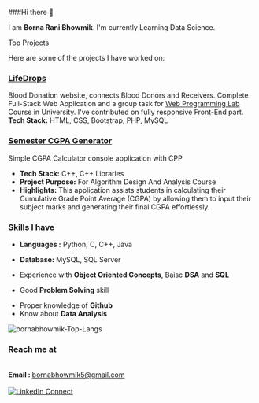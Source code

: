 ###Hi there 👋

I am <strong>Borna Rani Bhowmik</strong>. I'm currently Learning Data Science. <strong></strong> 

Top Projects

Here are some of the projects I have worked on:
### [LifeDrops](https://bcoderapp.github.io/LifeDrops/)
Blood Donation website, connects Blood Donors and Receivers. Complete Full-Stack Web Application and a group task for [Web Programming Lab](https://github.com/bornabhowmik/CSE-323-Web-Programming) Course in University. I've contributed on fully responsive Front-End part. <br>
**Tech Stack:** HTML, CSS, Bootstrap, PHP, MySQL

### [Semester CGPA Generator](https://github.com/bornabhowmik/semester-cgpa-generator)
Simple CGPA Calculator console application with CPP
- **Tech Stack:** C++, C++ Libraries
- **Project Purpose:** For Algorithm Design And Analysis Course
- **Highlights:** This application assists students in calculating their Cumulative Grade Point Average (CGPA) by allowing them to input their subject marks and generating their final CGPA effortlessly.

### Skills I have
- **Languages :** Python, C, C++, Java
<!-- - Frameworks :  -->
- **Database:** MySQL, SQL Server
<!-- - Strong knowledge in g (WILL ADD AFTER PROJECT MAKING) -->
- Experience with **Object Oriented Concepts**, Baisc **DSA** and **SQL**
<!-- - Have good experience with Unit testing (WILL ADD AFTER PROJECT MAKING) -->
- Good **Problem Solving** skill 
<!-- - PowerBI -->
- Proper knowledge of **Github**
- Know about **Data Analysis**

<p align="left"> <img src="https://github-readme-stats.vercel.app/api/top-langs/?username=bornabhowmik&layout=compact" alt="bornabhowmik-Top-Langs" /> </p>

<!--
  <img src="https://github-readme-stats.vercel.app/api?username=bornabhowmik&show_icons=true" alt="bornabhowmik-Github" />
-->

### Reach me at
<br><strong>Email : </strong> bornabhowmik5@gmail.com
<br><br>
[![LinkedIn Connect](https://img.shields.io/badge/%20-Connect-black?color=14171A&labelColor=212121&logo=linkedin&logoColor=ffffff)](https://www.linkedin.com/in/bornabhowmik/)&#9;

<!--
[![GitHub Streak](https://streak-stats.demolab.com/?user=bornabhowmik&theme=dark&hide_border=true)](https://git.io/streak-stats)
-->
